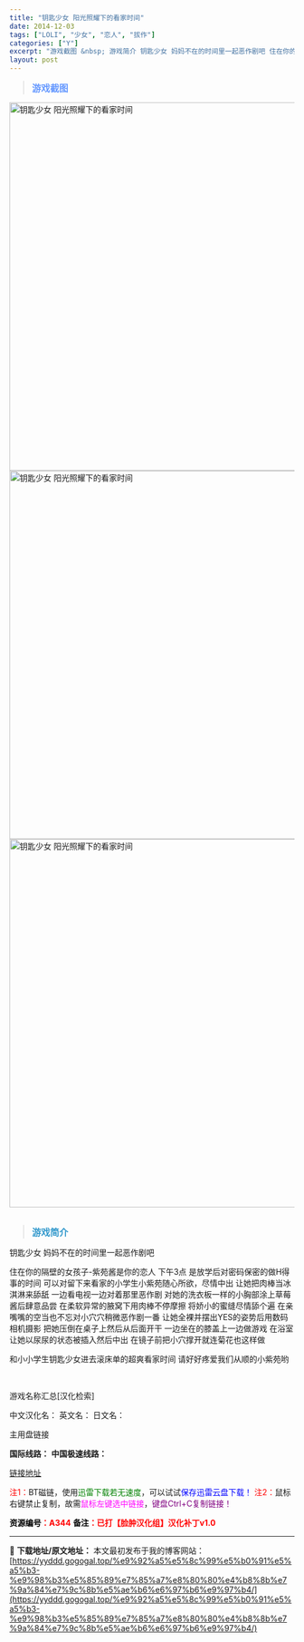 ```yaml
---
title: "钥匙少女 阳光照耀下的看家时间"
date: 2014-12-03
tags: ["LOLI", "少女", "恋人", "拔作"]
categories: ["Y"]
excerpt: "游戏截图 &nbsp; 游戏简介 钥匙少女 妈妈不在的时间里一起恶作剧吧 住在你的隔壁的女孩子-紫苑酱是你的恋人 下午3点 是放学后对密码保密的做H得事的时间 可以对留下来看家的小学生小紫苑随心所欲，尽情中出 让她把肉棒当冰淇淋来舔舐 一边看电视一边对着那里恶作剧 对她的洗衣板一样的小胸部涂上草莓酱&hellip;"
layout: post
---
```


<div>
<blockquote><b><span style="font-size: 12pt; color: #6699ff;">游戏截图</span></b></blockquote>
<div><img title="点击放大" src="https://yyddd.gogogal.top/wp-content/uploads/2025/04/20250430_681202b1972f6.webp" alt="钥匙少女 阳光照耀下的看家时间" width="650" /></div>
<div><img title="点击放大" src="https://yyddd.gogogal.top/wp-content/uploads/2025/04/20250430_681202b3ac078.webp" alt="钥匙少女 阳光照耀下的看家时间" width="650" /></div>
<div><img title="点击放大" src="https://yyddd.gogogal.top/wp-content/uploads/2025/04/20250430_681202b5d0bb4.webp" alt="钥匙少女 阳光照耀下的看家时间" width="650" /></div>
&nbsp;
<blockquote><b><span style="font-size: 12pt; color: #3399cc;">游戏简介</span></b></blockquote>
<div>钥匙少女 妈妈不在的时间里一起恶作剧吧

住在你的隔壁的女孩子-紫苑酱是你的恋人
下午3点 是放学后对密码保密的做H得事的时间
可以对留下来看家的小学生小紫苑随心所欲，尽情中出
让她把肉棒当冰淇淋来舔舐
一边看电视一边对着那里恶作剧
对她的洗衣板一样的小胸部涂上草莓酱后肆意品尝
在柔软异常的腋窝下用肉棒不停摩擦
将娇小的蜜缝尽情舔个遍
在亲嘴嘴的空当也不忘对小穴穴稍微恶作剧一番
让她全裸并摆出YES的姿势后用数码相机摄影
把她压倒在桌子上然后从后面开干
一边坐在的膝盖上一边做游戏
在浴室让她以尿尿的状态被插入然后中出
在镜子前把小穴撑开就连菊花也这样做

和小小学生钥匙少女进去滚床单的超爽看家时间
请好好疼爱我们从顺的小紫苑哟</div>
&nbsp;

游戏名称汇总[汉化检索]

中文汉化名：
英文名：
日文名：
</div>
<div class="panel panel-primary">
<div class="panel-heading">主用盘链接</div>
<div class="panel-body">

<b>国际线路：</b>
<b>中国极速线路：</b>

<!--wechatfans start-->

<a href="https://pan.xunlei.com/s/VOSc3PLKuTe8My1yDjJ1Sa4-A1?pwd=b5u3#">链接地址</a>

<!--wechatfans end-->
<span style="color: #ff0000;">注1：</span>BT磁链，使用<span style="color: #008000;">迅雷下载若无速度</span>，可以试试<span style="color: #0000ff;">保存迅雷云盘下载！</span>
<span style="color: #ff0000;">注2：</span>鼠标右键禁止复制，故需<span style="color: #ff00ff;">鼠标左键选中链接</span>，<span style="color: #800080;">键盘Ctrl+C复制链接！</span>

</div>
<div class="panel-footer"><span style="color: #ff0000;"><b><span style="color: #000000;">资源编号</span>：A344</b></span>
<span style="color: #ff0000;"><b><span style="color: #000000;">备注</span>：已打【脸肿汉化组】汉化补丁v1.0</b></span></div>
</div>

---
📖 **下载地址/原文地址：** 本文最初发布于我的博客网站：[https://yyddd.gogogal.top/%e9%92%a5%e5%8c%99%e5%b0%91%e5%a5%b3-%e9%98%b3%e5%85%89%e7%85%a7%e8%80%80%e4%b8%8b%e7%9a%84%e7%9c%8b%e5%ae%b6%e6%97%b6%e9%97%b4/](https://yyddd.gogogal.top/%e9%92%a5%e5%8c%99%e5%b0%91%e5%a5%b3-%e9%98%b3%e5%85%89%e7%85%a7%e8%80%80%e4%b8%8b%e7%9a%84%e7%9c%8b%e5%ae%b6%e6%97%b6%e9%97%b4/)

